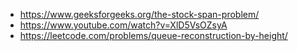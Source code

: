 - https://www.geeksforgeeks.org/the-stock-span-problem/
- https://www.youtube.com/watch?v=XlD5VsOZsyA
- https://leetcode.com/problems/queue-reconstruction-by-height/
